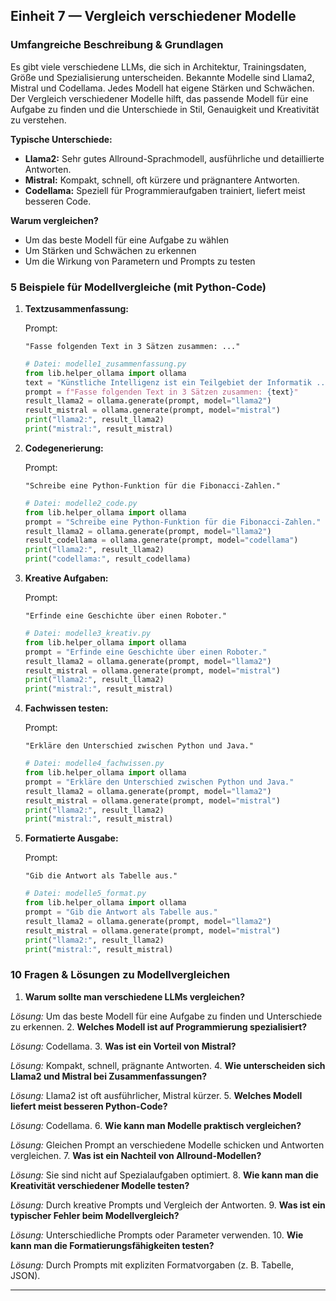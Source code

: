 ## Einheit 7 — Vergleich verschiedener Modelle

### Umfangreiche Beschreibung & Grundlagen

Es gibt viele verschiedene LLMs, die sich in Architektur, Trainingsdaten, Größe und Spezialisierung unterscheiden. Bekannte Modelle sind Llama2, Mistral und Codellama. Jedes Modell hat eigene Stärken und Schwächen. Der Vergleich verschiedener Modelle hilft, das passende Modell für eine Aufgabe zu finden und die Unterschiede in Stil, Genauigkeit und Kreativität zu verstehen.

**Typische Unterschiede:**

- **Llama2:** Sehr gutes Allround-Sprachmodell, ausführliche und detaillierte Antworten.
- **Mistral:** Kompakt, schnell, oft kürzere und prägnantere Antworten.
- **Codellama:** Speziell für Programmieraufgaben trainiert, liefert meist besseren Code.

**Warum vergleichen?**

- Um das beste Modell für eine Aufgabe zu wählen
- Um Stärken und Schwächen zu erkennen
- Um die Wirkung von Parametern und Prompts zu testen

### 5 Beispiele für Modellvergleiche (mit Python-Code)

1. **Textzusammenfassung:**

    Prompt:

    ```prompt
    "Fasse folgenden Text in 3 Sätzen zusammen: ..."
    ```

    ```python
    # Datei: modelle1_zusammenfassung.py
    from lib.helper_ollama import ollama
    text = "Künstliche Intelligenz ist ein Teilgebiet der Informatik ..."
    prompt = f"Fasse folgenden Text in 3 Sätzen zusammen: {text}"
    result_llama2 = ollama.generate(prompt, model="llama2")
    result_mistral = ollama.generate(prompt, model="mistral")
    print("llama2:", result_llama2)
    print("mistral:", result_mistral)
    ```

2. **Codegenerierung:**

    Prompt:

    ```prompt
    "Schreibe eine Python-Funktion für die Fibonacci-Zahlen."
    ```

    ```python
    # Datei: modelle2_code.py
    from lib.helper_ollama import ollama
    prompt = "Schreibe eine Python-Funktion für die Fibonacci-Zahlen."
    result_llama2 = ollama.generate(prompt, model="llama2")
    result_codellama = ollama.generate(prompt, model="codellama")
    print("llama2:", result_llama2)
    print("codellama:", result_codellama)
    ```

3. **Kreative Aufgaben:**

    Prompt:

    ```prompt
    "Erfinde eine Geschichte über einen Roboter."
    ```

    ```python
    # Datei: modelle3_kreativ.py
    from lib.helper_ollama import ollama
    prompt = "Erfinde eine Geschichte über einen Roboter."
    result_llama2 = ollama.generate(prompt, model="llama2")
    result_mistral = ollama.generate(prompt, model="mistral")
    print("llama2:", result_llama2)
    print("mistral:", result_mistral)
    ```

4. **Fachwissen testen:**

    Prompt:

    ```prompt
    "Erkläre den Unterschied zwischen Python und Java."
    ```

    ```python
    # Datei: modelle4_fachwissen.py
    from lib.helper_ollama import ollama
    prompt = "Erkläre den Unterschied zwischen Python und Java."
    result_llama2 = ollama.generate(prompt, model="llama2")
    result_mistral = ollama.generate(prompt, model="mistral")
    print("llama2:", result_llama2)
    print("mistral:", result_mistral)
    ```

5. **Formatierte Ausgabe:**

    Prompt:

    ```prompt
    "Gib die Antwort als Tabelle aus."
    ```

    ```python
    # Datei: modelle5_format.py
    from lib.helper_ollama import ollama
    prompt = "Gib die Antwort als Tabelle aus."
    result_llama2 = ollama.generate(prompt, model="llama2")
    result_mistral = ollama.generate(prompt, model="mistral")
    print("llama2:", result_llama2)
    print("mistral:", result_mistral)
    ```

### 10 Fragen & Lösungen zu Modellvergleichen

1. **Warum sollte man verschiedene LLMs vergleichen?**

*Lösung:* Um das beste Modell für eine Aufgabe zu finden und Unterschiede zu erkennen.
2. **Welches Modell ist auf Programmierung spezialisiert?**

*Lösung:* Codellama.
3. **Was ist ein Vorteil von Mistral?**

*Lösung:* Kompakt, schnell, prägnante Antworten.
4. **Wie unterscheiden sich Llama2 und Mistral bei Zusammenfassungen?**

*Lösung:* Llama2 ist oft ausführlicher, Mistral kürzer.
5. **Welches Modell liefert meist besseren Python-Code?**

*Lösung:* Codellama.
6. **Wie kann man Modelle praktisch vergleichen?**

*Lösung:* Gleichen Prompt an verschiedene Modelle schicken und Antworten vergleichen.
7. **Was ist ein Nachteil von Allround-Modellen?**

*Lösung:* Sie sind nicht auf Spezialaufgaben optimiert.
8. **Wie kann man die Kreativität verschiedener Modelle testen?**

*Lösung:* Durch kreative Prompts und Vergleich der Antworten.
9. **Was ist ein typischer Fehler beim Modellvergleich?**

*Lösung:* Unterschiedliche Prompts oder Parameter verwenden.
10. **Wie kann man die Formatierungsfähigkeiten testen?**

*Lösung:* Durch Prompts mit expliziten Formatvorgaben (z. B. Tabelle, JSON).

---

